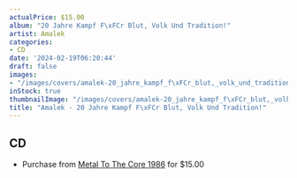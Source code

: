 ```yaml
---
actualPrice: $15.00
album: "20 Jahre Kampf F\xFCr Blut, Volk Und Tradition!"
artist: Amalek
categories:
- CD
date: '2024-02-19T06:20:44'
draft: false
images:
- "/images/covers/amalek-20_jahre_kampf_f\xFCr_blut,_volk_und_tradition!.jpg"
inStock: true
thumbnailImage: "/images/covers/amalek-20_jahre_kampf_f\xFCr_blut,_volk_und_tradition!-thumb.jpg"
title: "Amalek - 20 Jahre Kampf F\xFCr Blut, Volk Und Tradition!"
---
```


## CD
* Purchase from [Metal To The Core 1986](https://metaltothecore1986.com/shop/amalek-20-jahre-kampf-fur-blut-volk-und-tradition-cd/) for $15.00
